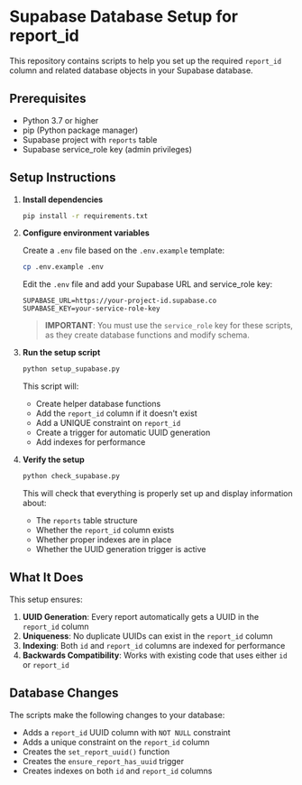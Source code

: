 # Supabase Database Setup for report_id

This repository contains scripts to help you set up the required `report_id` column and related database objects in your Supabase database.

## Prerequisites

- Python 3.7 or higher
- pip (Python package manager)
- Supabase project with `reports` table
- Supabase service_role key (admin privileges)

## Setup Instructions

1. **Install dependencies**

   ```bash
   pip install -r requirements.txt
   ```

2. **Configure environment variables**

   Create a `.env` file based on the `.env.example` template:

   ```bash
   cp .env.example .env
   ```

   Edit the `.env` file and add your Supabase URL and service_role key:
   
   ```
   SUPABASE_URL=https://your-project-id.supabase.co
   SUPABASE_KEY=your-service-role-key
   ```

   > **IMPORTANT**: You must use the `service_role` key for these scripts, as they create database functions and modify schema.

3. **Run the setup script**

   ```bash
   python setup_supabase.py
   ```

   This script will:
   - Create helper database functions
   - Add the `report_id` column if it doesn't exist
   - Add a UNIQUE constraint on `report_id`
   - Create a trigger for automatic UUID generation
   - Add indexes for performance

4. **Verify the setup**

   ```bash
   python check_supabase.py
   ```

   This will check that everything is properly set up and display information about:
   - The `reports` table structure
   - Whether the `report_id` column exists
   - Whether proper indexes are in place
   - Whether the UUID generation trigger is active

## What It Does

This setup ensures:

1. **UUID Generation**: Every report automatically gets a UUID in the `report_id` column
2. **Uniqueness**: No duplicate UUIDs can exist in the `report_id` column
3. **Indexing**: Both `id` and `report_id` columns are indexed for performance
4. **Backwards Compatibility**: Works with existing code that uses either `id` or `report_id`

## Database Changes

The scripts make the following changes to your database:

- Adds a `report_id` UUID column with `NOT NULL` constraint
- Adds a unique constraint on the `report_id` column
- Creates the `set_report_uuid()` function
- Creates the `ensure_report_has_uuid` trigger
- Creates indexes on both `id` and `report_id` columns 